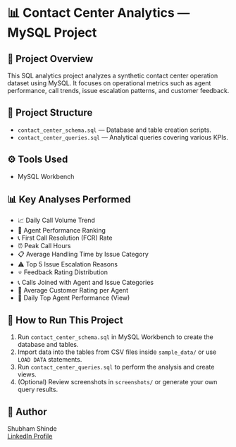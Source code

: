# 📊 Contact Center Analytics — MySQL Project

## 📌 Project Overview
This SQL analytics project analyzes a synthetic contact center operation dataset using MySQL. It focuses on operational metrics such as agent performance, call trends, issue escalation patterns, and customer feedback.

## 📂 Project Structure

- `contact_center_schema.sql` — Database and table creation scripts.
- `contact_center_queries.sql` — Analytical queries covering various KPIs.

## ⚙️ Tools Used

- MySQL Workbench

## 📊 Key Analyses Performed

- 📈 Daily Call Volume Trend
- 👥 Agent Performance Ranking
- 📞 First Call Resolution (FCR) Rate
- ⏰ Peak Call Hours
- 📋 Average Handling Time by Issue Category
- ⚠️ Top 5 Issue Escalation Reasons
- ⭐ Feedback Rating Distribution
- 📞 Calls Joined with Agent and Issue Categories
- 🌟 Average Customer Rating per Agent
- 🥇 Daily Top Agent Performance (View)

## 📝 How to Run This Project

1. Run `contact_center_schema.sql` in MySQL Workbench to create the database and tables.
2. Import data into the tables from CSV files inside `sample_data/` or use `LOAD DATA` statements.
3. Run `contact_center_queries.sql` to perform the analysis and create views.
4. (Optional) Review screenshots in `screenshots/` or generate your own query results.

## 📣 Author

Shubham Shinde  
[LinkedIn Profile](https://www.linkedin.com/in/shubham-s-shinde01/)
